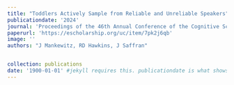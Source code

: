 ```yaml
---
title: "Toddlers Actively Sample from Reliable and Unreliable Speakers"
publicationdate: '2024'
journal: 'Proceedings of the 46th Annual Conference of the Cognitive Science Society.'
paperurl: 'https://escholarship.org/uc/item/7pk2j6qb'
image: ''
authors: "J Mankewitz, RD Hawkins, J Saffran"


collection: publications
date: '1900-01-01' #jekyll requires this. publicationdate is what shows up
---
```

